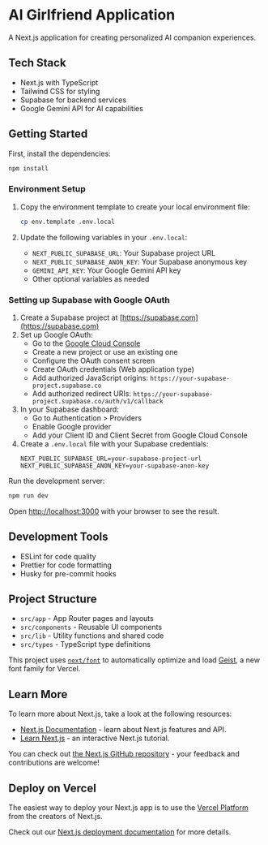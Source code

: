 # AI Girlfriend Application

A Next.js application for creating personalized AI companion experiences.

## Tech Stack

- Next.js with TypeScript
- Tailwind CSS for styling
- Supabase for backend services
- Google Gemini API for AI capabilities

## Getting Started

First, install the dependencies:

```bash
npm install
```

### Environment Setup

1. Copy the environment template to create your local environment file:
   ```bash
   cp env.template .env.local
   ```

2. Update the following variables in your `.env.local`:
   - `NEXT_PUBLIC_SUPABASE_URL`: Your Supabase project URL
   - `NEXT_PUBLIC_SUPABASE_ANON_KEY`: Your Supabase anonymous key
   - `GEMINI_API_KEY`: Your Google Gemini API key
   - Other optional variables as needed

### Setting up Supabase with Google OAuth

1. Create a Supabase project at [https://supabase.com](https://supabase.com)
2. Set up Google OAuth:
   - Go to the [Google Cloud Console](https://console.cloud.google.com/)
   - Create a new project or use an existing one
   - Configure the OAuth consent screen
   - Create OAuth credentials (Web application type)
   - Add authorized JavaScript origins: `https://your-supabase-project.supabase.co`
   - Add authorized redirect URIs: `https://your-supabase-project.supabase.co/auth/v1/callback`
3. In your Supabase dashboard:
   - Go to Authentication > Providers
   - Enable Google provider
   - Add your Client ID and Client Secret from Google Cloud Console
4. Create a `.env.local` file with your Supabase credentials:
   ```
   NEXT_PUBLIC_SUPABASE_URL=your-supabase-project-url
   NEXT_PUBLIC_SUPABASE_ANON_KEY=your-supabase-anon-key
   ```

Run the development server:

```bash
npm run dev
```

Open [http://localhost:3000](http://localhost:3000) with your browser to see the result.

## Development Tools

- ESLint for code quality
- Prettier for code formatting
- Husky for pre-commit hooks

## Project Structure

- `src/app` - App Router pages and layouts
- `src/components` - Reusable UI components
- `src/lib` - Utility functions and shared code
- `src/types` - TypeScript type definitions

This project uses [`next/font`](https://nextjs.org/docs/app/building-your-application/optimizing/fonts) to automatically optimize and load [Geist](https://vercel.com/font), a new font family for Vercel.

## Learn More

To learn more about Next.js, take a look at the following resources:

- [Next.js Documentation](https://nextjs.org/docs) - learn about Next.js features and API.
- [Learn Next.js](https://nextjs.org/learn) - an interactive Next.js tutorial.

You can check out [the Next.js GitHub repository](https://github.com/vercel/next.js) - your feedback and contributions are welcome!

## Deploy on Vercel

The easiest way to deploy your Next.js app is to use the [Vercel Platform](https://vercel.com/new?utm_medium=default-template&filter=next.js&utm_source=create-next-app&utm_campaign=create-next-app-readme) from the creators of Next.js.

Check out our [Next.js deployment documentation](https://nextjs.org/docs/app/building-your-application/deploying) for more details.
